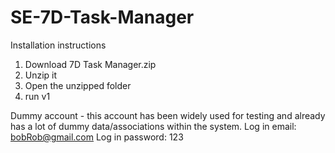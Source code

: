 # SE-7D-Task-Manager

Installation instructions

1. Download 7D Task Manager.zip
2. Unzip it
3. Open the unzipped folder
4. run v1

Dummy account - this account has been widely used for testing and already has a lot of dummy data/associations within the system.
Log in email: bobRob@gmail.com
Log in password: 123
